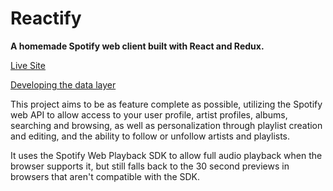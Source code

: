 # Reactify

**A homemade Spotify web client built with React and Redux.**

[Live Site](https://reactify-app.netlify.com)

[Developing the data layer](https://medium.com/@adamcampbelldev/developing-the-data-layer-ced5f9bb6428)

This project aims to be as feature complete as possible, utilizing the Spotify web API to allow access to your user profile, artist profiles, albums, searching and browsing, as well as personalization through playlist creation and editing, and the ability to follow or unfollow artists and playlists. 

It uses the Spotify Web Playback SDK to allow full audio playback when the browser supports it, but still falls back to the 30 second previews in browsers that aren't compatible with the SDK. 

